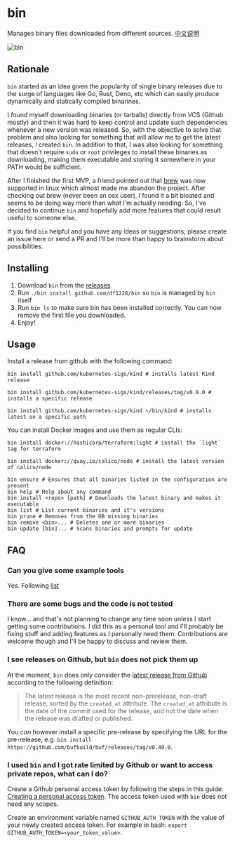 # bin

Manages binary files downloaded from different sources. [中文说明](./README_cn.md)

![bin](https://user-images.githubusercontent.com/1578458/87901619-ee629a80-ca2d-11ea-8609-8a8eb39801d2.gif)

## Rationale

`bin` started as an idea given the popularity of single binary releases due to the surge of  languages like
Go, Rust, Deno, etc which can easily produce dynamically and statically compiled binarines.

I found myself downloading binaries (or tarballs) directly from VCS (Github mostly) and then it was hard
to keep control and update such dependencies whenever a new version was released. So, with the objective
to solve that problem and also looking for something that will allow me to get the latest releases, I created `bin`.
In addition to that, I was also looking for something that doesn't require `sudo` or `root` privileges to install
these binaries as downloading, making them executable and storing it somewhere in your PATH would be sufficient.

After I finished the first MVP, a friend pointed out that [brew](https://brew.sh) was now supported in linux which almost
made me abandon the project. After checking out brew (never been an osx user), I found it a bit bloated and seems
to be doing way more than what I'm actually needing. So, I've decided to continue `bin` and hopefully add more features
that could result useful to someone else.

If you find `bin` helpful and you have any ideas or suggestions, please create an issue here or send a PR and I'll
be more than happy to brainstorm about possibilities.

## Installing

1. Download `bin` from the [releases](https://github.com/df1228/bin/releases)
2. Run `./bin install github.com/df1228/bin` so `bin` is managed by `bin` itself
3. Run `bin ls` to make sure bin has been installed correctly. You can now remove the first file you downloaded.
4. Enjoy!

## Usage

Install a release from github with the following command:

```shell
bin install github.com/kubernetes-sigs/kind # installs latest Kind release

bin install github.com/kubernetes-sigs/kind/releases/tag/v0.8.0 # installs a specific release

bin install github.com/kubernetes-sigs/kind ~/bin/kind # installs latest on a specific path
```

You can install Docker images and use them as regular CLIs:

```shell
bin install docker://hashicorp/terraform:light # install the `light` tag for terraform

bin install docker://quay.io/calico/node # install the latest version of calico/node
```

```shell
bin ensure # Ensures that all binaries listed in the configuration are present
bin help # Help about any command
bin install <repo> [path] # Downloads the latest binary and makes it executable
bin list # List current binaries and it's versions
bin prune # Removes from the DB missing binaries
bin remove <bin>... # Deletes one or more binaries
bin update [bin]... # Scans binaries and prompts for update
```

## FAQ

### Can you give some example tools

Yes. Following [list](https://github.com/df1228/bin/wiki/Tools-list)

### There are some bugs and the code is not tested

I know... and that's not planning to change any time soon unless I start getting some contributions. I did this as a personal tool and I'll probably be fixing stuff and adding features as I personally need them. Contributions are welcome though and I'll be happy to discuss and review them.

### I see releases on Github, but `bin` does not pick them up

At the moment, `bin` does only consider the [latest release from Github](https://docs.github.com/en/rest/reference/repos#get-the-latest-release) according to the following definition:

> The latest release is the most recent non-prerelease, non-draft release, sorted by the `created_at` attribute. The `created_at` attribute is the date of the commit used for the release, and not the date when the release was drafted or published.

You _can_ however install a specific pre-release by specifying the URL for the pre-release, e.g. `bin install https://github.com/bufbuild/buf/releases/tag/v0.40.0`.

### I used `bin` and I got rate limited by Github or want to access private repos, what can I do?

Create a Github personal access token by following the steps in this guide: [Creating a personal access token](https://docs.github.com/en/github/authenticating-to-github/creating-a-personal-access-token). The access token used with `bin` does not need any scopes.

Create an environment variable named `GITHUB_AUTH_TOKEN` with the value of your newly created access token. For example in bash: `export GITHUB_AUTH_TOKEN=<your_token_value>`.
